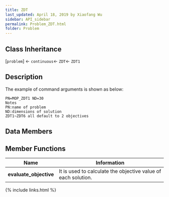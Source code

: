 ```yaml
---
title: ZDT
last_updated: April 18, 2019 by Xiaofang Wu
sidebar: API_sidebar
permalink: Problem_ZDT.html
folder: Problem
---
```


## Class Inheritance

[`problem`] &larr; `continuous`&larr; `ZDT`&larr; `ZDT1`

## Description

The example of command arguments is shown as below:
```
PN=MOP_ZDT1 ND=30
Notes
PN:name of problem
ND:dimensions of solution
ZDT1~ZDT6 all default to 2 objectives
```

## Data Members


## Member Functions
|Name|Information|
|-|-|
|**evaluate_objective**|It is used to calculate the objective value of each solution.|

{% include links.html %}
